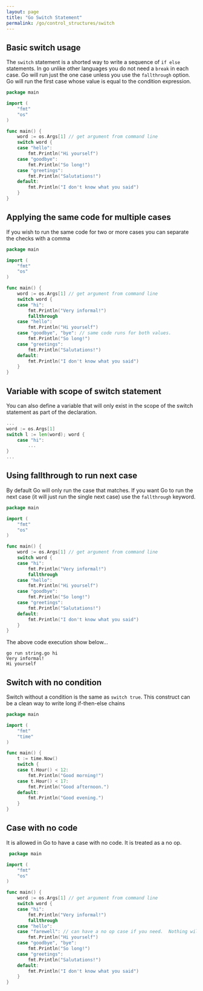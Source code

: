 ```yaml
---
layout: page
title: "Go Switch Statement"
permalink: /go/control_structures/switch
---
```


## Basic switch usage

The `switch` statement is a shorted way to write a sequence of `if else` statements.  In go unlike other languages you do not need a `break` in each case.  Go will run just the one case unless you use the `fallthrough` option.  Go will run the first case whose value is equal to the condition expression.

```go
package main

import (
    "fmt"
    "os"
)

func main() {
    word := os.Args[1] // get argument from command line
    switch word {
    case "hello":
        fmt.Println("Hi yourself")
    case "goodbye":
        fmt.Println("So long!")
    case "greetings":
        fmt.Println("Salutations!")
    default:
        fmt.Println("I don't know what you said")
    }
}
```

## Applying the same code for multiple cases

If you wish to run the same code for two or more cases you can separate the checks with a comma

```go
package main

import (
    "fmt"
    "os"
)

func main() {
    word := os.Args[1] // get argument from command line
    switch word {
    case "hi":
        fmt.Println("Very informal!")
        fallthrough
    case "hello":
        fmt.Println("Hi yourself")
    case "goodbye", "bye": // same code runs for both values.
        fmt.Println("So long!")
    case "greetings":
        fmt.Println("Salutations!")
    default:
        fmt.Println("I don't know what you said")
    }
}
```

## Variable with scope of switch statement

You can also define a variable that will only exist in the scope of the switch statement as part of the declaration.

```go
...
word := os.Args[1]
switch l := len(word); word {
    case "hi":
        ...
}
...
```

## Using fallthrough to run next case

By default Go will only run the case that matches.  If you want Go to run the next case (it will just run the single next case) use the `fallthrough` keyword.

```go
package main

import (
    "fmt"
    "os"
)

func main() {
    word := os.Args[1] // get argument from command line
    switch word {
    case "hi":
        fmt.Println("Very informal!")
        fallthrough
    case "hello":
        fmt.Println("Hi yourself")
    case "goodbye":
        fmt.Println("So long!")
    case "greetings":
        fmt.Println("Salutations!")
    default:
        fmt.Println("I don't know what you said")
    }
}
```

The above code execution show below...

```text
go run string.go hi
Very informal!
Hi yourself
```

## Switch with no condition

Switch without a condition is the same as `switch true`.  This construct can be a clean way to write long if-then-else chains

```go
package main

import (
    "fmt"
    "time"
)

func main() {
    t := time.Now()
    switch {
    case t.Hour() < 12:
        fmt.Println("Good morning!")
    case t.Hour() < 17:
        fmt.Println("Good afternoon.")
    default:
        fmt.Println("Good evening.")
    }
}
```

## Case with no code

It is allowed in Go to have a case with no code.  It is treated as a no op.

```go
 package main

import (
    "fmt"
    "os"
)

func main() {
    word := os.Args[1] // get argument from command line
    switch word {
    case "hi":
        fmt.Println("Very informal!")
        fallthrough
    case "hello":
    case "farewell": // can have a no op case if you need.  Nothing will be printed if this clause matches.
        fmt.Println("Hi yourself")
    case "goodbye", "bye":
        fmt.Println("So long!")
    case "greetings":
        fmt.Println("Salutations!")
    default:
        fmt.Println("I don't know what you said")
    }
}
```